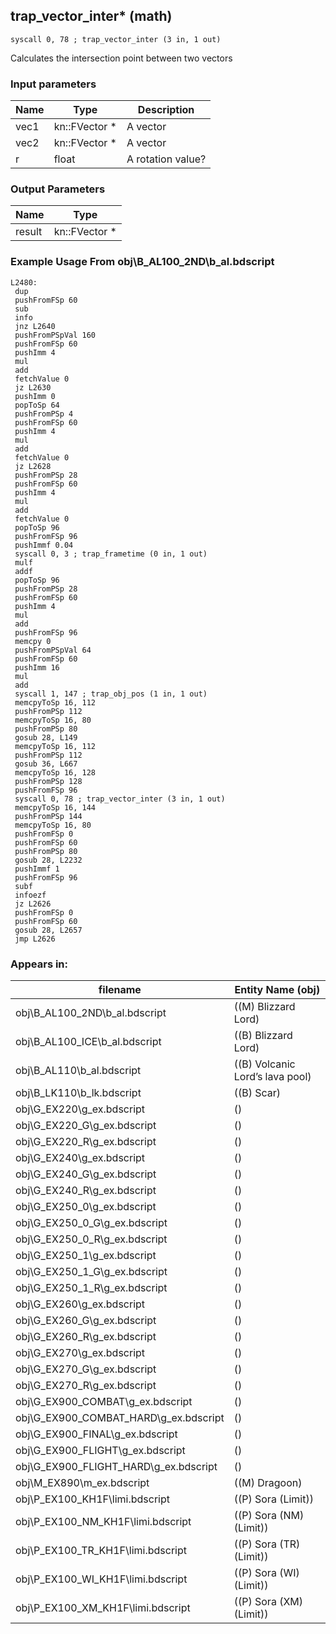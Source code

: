 ## trap_vector_inter* (math)

`syscall 0, 78 ; trap_vector_inter (3 in, 1 out)`

Calculates the intersection point between two vectors

### Input parameters
| Name | Type | Description
|------|------|------------
| vec1   | kn::FVector *   | A vector
| vec2   | kn::FVector *   | A vector
| r   | float   | A rotation value?


### Output Parameters
| Name | Type
|------|-----
| result   | kn::FVector *   
### Example Usage From obj\B_AL100_2ND\b_al.bdscript
```plaintext
L2480:
 dup 
 pushFromFSp 60
 sub 
 info 
 jnz L2640
 pushFromPSpVal 160
 pushFromFSp 60
 pushImm 4
 mul 
 add 
 fetchValue 0
 jz L2630
 pushImm 0
 popToSp 64
 pushFromPSp 4
 pushFromFSp 60
 pushImm 4
 mul 
 add 
 fetchValue 0
 jz L2628
 pushFromPSp 28
 pushFromFSp 60
 pushImm 4
 mul 
 add 
 fetchValue 0
 popToSp 96
 pushFromFSp 96
 pushImmf 0.04
 syscall 0, 3 ; trap_frametime (0 in, 1 out)
 mulf 
 addf 
 popToSp 96
 pushFromPSp 28
 pushFromFSp 60
 pushImm 4
 mul 
 add 
 pushFromFSp 96
 memcpy 0
 pushFromPSpVal 64
 pushFromFSp 60
 pushImm 16
 mul 
 add 
 syscall 1, 147 ; trap_obj_pos (1 in, 1 out)
 memcpyToSp 16, 112
 pushFromPSp 112
 memcpyToSp 16, 80
 pushFromPSp 80
 gosub 28, L149
 memcpyToSp 16, 112
 pushFromPSp 112
 gosub 36, L667
 memcpyToSp 16, 128
 pushFromPSp 128
 pushFromFSp 96
 syscall 0, 78 ; trap_vector_inter (3 in, 1 out)
 memcpyToSp 16, 144
 pushFromPSp 144
 memcpyToSp 16, 80
 pushFromFSp 0
 pushFromFSp 60
 pushFromPSp 80
 gosub 28, L2232
 pushImmf 1
 pushFromFSp 96
 subf 
 infoezf 
 jz L2626
 pushFromFSp 0
 pushFromFSp 60
 gosub 28, L2657
 jmp L2626
```


### Appears in:
| filename | Entity Name (obj)
|----------|-------------
| obj\B_AL100_2ND\b_al.bdscript       | ((M) Blizzard Lord)          
| obj\B_AL100_ICE\b_al.bdscript       | ((B) Blizzard Lord)          
| obj\B_AL110\b_al.bdscript       | ((B) Volcanic Lord’s lava pool)          
| obj\B_LK110\b_lk.bdscript       | ((B) Scar)          
| obj\G_EX220\g_ex.bdscript       | ()          
| obj\G_EX220_G\g_ex.bdscript       | ()          
| obj\G_EX220_R\g_ex.bdscript       | ()          
| obj\G_EX240\g_ex.bdscript       | ()          
| obj\G_EX240_G\g_ex.bdscript       | ()          
| obj\G_EX240_R\g_ex.bdscript       | ()          
| obj\G_EX250_0\g_ex.bdscript       | ()          
| obj\G_EX250_0_G\g_ex.bdscript       | ()          
| obj\G_EX250_0_R\g_ex.bdscript       | ()          
| obj\G_EX250_1\g_ex.bdscript       | ()          
| obj\G_EX250_1_G\g_ex.bdscript       | ()          
| obj\G_EX250_1_R\g_ex.bdscript       | ()          
| obj\G_EX260\g_ex.bdscript       | ()          
| obj\G_EX260_G\g_ex.bdscript       | ()          
| obj\G_EX260_R\g_ex.bdscript       | ()          
| obj\G_EX270\g_ex.bdscript       | ()          
| obj\G_EX270_G\g_ex.bdscript       | ()          
| obj\G_EX270_R\g_ex.bdscript       | ()          
| obj\G_EX900_COMBAT\g_ex.bdscript       | ()          
| obj\G_EX900_COMBAT_HARD\g_ex.bdscript       | ()          
| obj\G_EX900_FINAL\g_ex.bdscript       | ()          
| obj\G_EX900_FLIGHT\g_ex.bdscript       | ()          
| obj\G_EX900_FLIGHT_HARD\g_ex.bdscript       | ()          
| obj\M_EX890\m_ex.bdscript       | ((M) Dragoon)          
| obj\P_EX100_KH1F\limi.bdscript       | ((P) Sora (Limit))          
| obj\P_EX100_NM_KH1F\limi.bdscript       | ((P) Sora (NM) (Limit))          
| obj\P_EX100_TR_KH1F\limi.bdscript       | ((P) Sora (TR) (Limit))          
| obj\P_EX100_WI_KH1F\limi.bdscript       | ((P) Sora (WI) (Limit))          
| obj\P_EX100_XM_KH1F\limi.bdscript       | ((P) Sora (XM) (Limit))          



